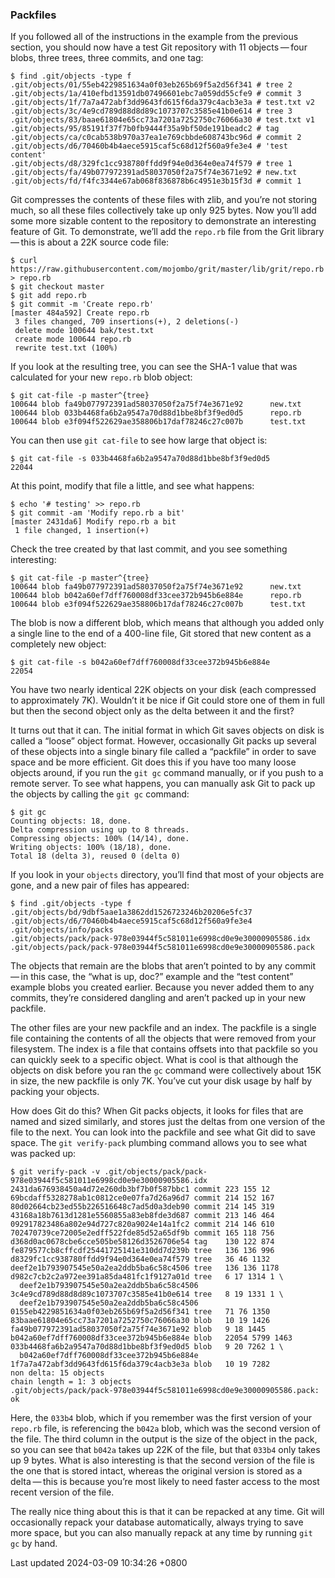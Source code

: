 ### Packfiles

If you followed all of the instructions in the example from the previous
section, you should now have a test Git repository with 11
objects — four blobs, three trees, three commits, and one tag:

```shell
$ find .git/objects -type f
.git/objects/01/55eb4229851634a0f03eb265b69f5a2d56f341 # tree 2
.git/objects/1a/410efbd13591db07496601ebc7a059dd55cfe9 # commit 3
.git/objects/1f/7a7a472abf3dd9643fd615f6da379c4acb3e3a # test.txt v2
.git/objects/3c/4e9cd789d88d8d89c1073707c3585e41b0e614 # tree 3
.git/objects/83/baae61804e65cc73a7201a7252750c76066a30 # test.txt v1
.git/objects/95/85191f37f7b0fb9444f35a9bf50de191beadc2 # tag
.git/objects/ca/c0cab538b970a37ea1e769cbbde608743bc96d # commit 2
.git/objects/d6/70460b4b4aece5915caf5c68d12f560a9fe3e4 # 'test content'
.git/objects/d8/329fc1cc938780ffdd9f94e0d364e0ea74f579 # tree 1
.git/objects/fa/49b077972391ad58037050f2a75f74e3671e92 # new.txt
.git/objects/fd/f4fc3344e67ab068f836878b6c4951e3b15f3d # commit 1
```

Git compresses the contents of these files with zlib, and you’re not
storing much, so all these files collectively take up only 925 bytes.
Now you’ll add some more sizable content to the repository to
demonstrate an interesting feature of Git. To demonstrate, we’ll add the
`repo.rb` file from the Grit library — this is about a 22K source code
file:

```shell
$ curl https://raw.githubusercontent.com/mojombo/grit/master/lib/grit/repo.rb > repo.rb
$ git checkout master
$ git add repo.rb
$ git commit -m 'Create repo.rb'
[master 484a592] Create repo.rb
 3 files changed, 709 insertions(+), 2 deletions(-)
 delete mode 100644 bak/test.txt
 create mode 100644 repo.rb
 rewrite test.txt (100%)
```

If you look at the resulting tree, you can see the SHA-1 value that was
calculated for your new `repo.rb` blob object:

```shell
$ git cat-file -p master^{tree}
100644 blob fa49b077972391ad58037050f2a75f74e3671e92      new.txt
100644 blob 033b4468fa6b2a9547a70d88d1bbe8bf3f9ed0d5      repo.rb
100644 blob e3f094f522629ae358806b17daf78246c27c007b      test.txt
```

You can then use `git cat-file` to see how large that object is:

```shell
$ git cat-file -s 033b4468fa6b2a9547a70d88d1bbe8bf3f9ed0d5
22044
```

At this point, modify that file a little, and see what happens:

```shell
$ echo '# testing' >> repo.rb
$ git commit -am 'Modify repo.rb a bit'
[master 2431da6] Modify repo.rb a bit
 1 file changed, 1 insertion(+)
```

Check the tree created by that last commit, and you see something
interesting:

```shell
$ git cat-file -p master^{tree}
100644 blob fa49b077972391ad58037050f2a75f74e3671e92      new.txt
100644 blob b042a60ef7dff760008df33cee372b945b6e884e      repo.rb
100644 blob e3f094f522629ae358806b17daf78246c27c007b      test.txt
```

The blob is now a different blob, which means that although you added
only a single line to the end of a 400-line file, Git stored that new
content as a completely new object:

```shell
$ git cat-file -s b042a60ef7dff760008df33cee372b945b6e884e
22054
```

You have two nearly identical 22K objects on your disk (each compressed
to approximately 7K). Wouldn’t it be nice if Git could store one of them
in full but then the second object only as the delta between it and the
first?

It turns out that it can. The initial format in which Git saves objects
on disk is called a “loose” object format. However, occasionally Git
packs up several of these objects into a single binary file called a
“packfile” in order to save space and be more efficient. Git does this
if you have too many loose objects around, if you run the `git gc`
command manually, or if you push to a remote server. To see what
happens, you can manually ask Git to pack up the objects by calling the
`git gc` command:

```shell
$ git gc
Counting objects: 18, done.
Delta compression using up to 8 threads.
Compressing objects: 100% (14/14), done.
Writing objects: 100% (18/18), done.
Total 18 (delta 3), reused 0 (delta 0)
```

If you look in your `objects` directory, you’ll find that most of your
objects are gone, and a new pair of files has appeared:

```shell
$ find .git/objects -type f
.git/objects/bd/9dbf5aae1a3862dd1526723246b20206e5fc37
.git/objects/d6/70460b4b4aece5915caf5c68d12f560a9fe3e4
.git/objects/info/packs
.git/objects/pack/pack-978e03944f5c581011e6998cd0e9e30000905586.idx
.git/objects/pack/pack-978e03944f5c581011e6998cd0e9e30000905586.pack
```

The objects that remain are the blobs that aren’t pointed to by any
commit — in this case, the “what is up, doc?” example and the “test
content” example blobs you created earlier. Because you never added them
to any commits, they’re considered dangling and aren’t packed up in your
new packfile.

The other files are your new packfile and an index. The packfile is a
single file containing the contents of all the objects that were removed
from your filesystem. The index is a file that contains offsets into
that packfile so you can quickly seek to a specific object. What is cool
is that although the objects on disk before you ran the `gc` command
were collectively about 15K in size, the new packfile is only 7K. You’ve
cut your disk usage by half by packing your objects.

How does Git do this? When Git packs objects, it looks for files that
are named and sized similarly, and stores just the deltas from one
version of the file to the next. You can look into the packfile and see
what Git did to save space. The `git verify-pack` plumbing command
allows you to see what was packed up:

```shell
$ git verify-pack -v .git/objects/pack/pack-978e03944f5c581011e6998cd0e9e30000905586.idx
2431da676938450a4d72e260db3bf7b0f587bbc1 commit 223 155 12
69bcdaff5328278ab1c0812ce0e07fa7d26a96d7 commit 214 152 167
80d02664cb23ed55b226516648c7ad5d0a3deb90 commit 214 145 319
43168a18b7613d1281e5560855a83eb8fde3d687 commit 213 146 464
092917823486a802e94d727c820a9024e14a1fc2 commit 214 146 610
702470739ce72005e2edff522fde85d52a65df9b commit 165 118 756
d368d0ac0678cbe6cce505be58126d3526706e54 tag    130 122 874
fe879577cb8cffcdf25441725141e310dd7d239b tree   136 136 996
d8329fc1cc938780ffdd9f94e0d364e0ea74f579 tree   36 46 1132
deef2e1b793907545e50a2ea2ddb5ba6c58c4506 tree   136 136 1178
d982c7cb2c2a972ee391a85da481fc1f9127a01d tree   6 17 1314 1 \
  deef2e1b793907545e50a2ea2ddb5ba6c58c4506
3c4e9cd789d88d8d89c1073707c3585e41b0e614 tree   8 19 1331 1 \
  deef2e1b793907545e50a2ea2ddb5ba6c58c4506
0155eb4229851634a0f03eb265b69f5a2d56f341 tree   71 76 1350
83baae61804e65cc73a7201a7252750c76066a30 blob   10 19 1426
fa49b077972391ad58037050f2a75f74e3671e92 blob   9 18 1445
b042a60ef7dff760008df33cee372b945b6e884e blob   22054 5799 1463
033b4468fa6b2a9547a70d88d1bbe8bf3f9ed0d5 blob   9 20 7262 1 \
  b042a60ef7dff760008df33cee372b945b6e884e
1f7a7a472abf3dd9643fd615f6da379c4acb3e3a blob   10 19 7282
non delta: 15 objects
chain length = 1: 3 objects
.git/objects/pack/pack-978e03944f5c581011e6998cd0e9e30000905586.pack: ok
```

Here, the `033b4` blob, which if you remember was the first version of
your `repo.rb` file, is referencing the `b042a` blob, which was the
second version of the file. The third column in the output is the size
of the object in the pack, so you can see that `b042a` takes up 22K of
the file, but that `033b4` only takes up 9 bytes. What is also
interesting is that the second version of the file is the one that is
stored intact, whereas the original version is stored as a delta — this
is because you’re most likely to need faster access to the most recent
version of the file.

The really nice thing about this is that it can be repacked at any time.
Git will occasionally repack your database automatically, always trying
to save more space, but you can also manually repack at any time by
running `git gc` by hand.

Last updated 2024-03-09 10:34:26 +0800
